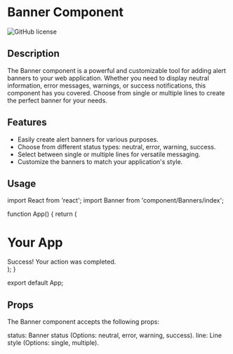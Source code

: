 # Banner Component

![GitHub license](https://github.com/elm-Saad/React_Component_Library.git)
## Description

The Banner component is a powerful and customizable tool for adding alert banners to your web application. Whether you need to display neutral information, error messages, warnings, or success notifications, this component has you covered. Choose from single or multiple lines to create the perfect banner for your needs.

## Features

- Easily create alert banners for various purposes.
- Choose from different status types: neutral, error, warning, success.
- Select between single or multiple lines for versatile messaging.
- Customize the banners to match your application's style.

## Usage

import React from 'react';
import Banner from 'component/Banners/index';

function App() {
  return (
    <div>
      <h1>Your App</h1>
      <Banner status="success" line="multiple">
        Success! Your action was completed.
      </Banner>
      <Banner status="error" line="single" />
    </div>
  );
}

export default App;

## Props

The Banner component accepts the following props:

status: Banner status (Options: neutral, error, warning, success).
line: Line style (Options: single, multiple).


